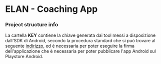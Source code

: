 # ELAN - Coaching App


### Project structure info

La cartella **KEY** contiene la chiave generata dai tool messi a disposizione dall'SDK di Android, secondo la procedura standard che si può trovare al seguente [indirizzo](https://ionicframework.com/docs/publishing/play-store), ed è necessaria per poter eseguire la firma dell'applicazione che è necessaria per poter pubblicare l'app Android sul Playstore Android.